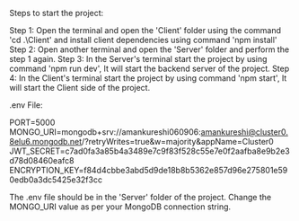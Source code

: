 Steps to start the project:

Step 1: Open the terminal and open the 'Client' folder using the command 'cd .\Client\' and install client dependencies using command 'npm install'
Step 2: Open another terminal and open the 'Server' folder and perform the step 1 again.
Step 3: In the Server's terminal start the project by using command 'npm run dev', It will start the backend server of the project.
Step 4: In the Client's terminal start the project by using command 'npm start', It will start the Client side of the project.




.env File:

PORT=5000
MONGO_URI=mongodb+srv://amankureshi060906:amankureshi@cluster0.8elu6.mongodb.net/?retryWrites=true&w=majority&appName=Cluster0
JWT_SECRET=c7ad0fa3a85b4a3489e7c9f83f528c55e7e0f2aafba8e9b2e3d78d08460eafc8
ENCRYPTION_KEY=f84d4cbbe3abd5d9de18b8b5362e857d96e275801e590edb0a3dc5425e32f3cc


The .env file should be in the 'Server' folder of the project.
Change the MONGO_URI value as per your MongoDB connection string.
